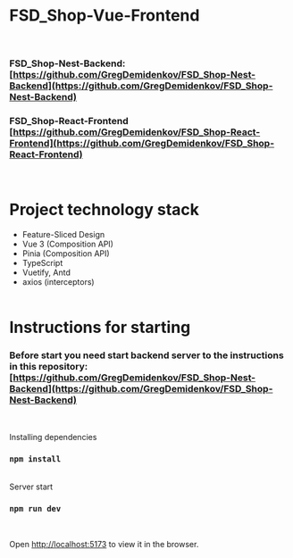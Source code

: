 # FSD_Shop-Vue-Frontend

<br/>

### FSD_Shop-Nest-Backend: [https://github.com/GregDemidenkov/FSD_Shop-Nest-Backend](https://github.com/GregDemidenkov/FSD_Shop-Nest-Backend)

### FSD_Shop-React-Frontend [https://github.com/GregDemidenkov/FSD_Shop-React-Frontend](https://github.com/GregDemidenkov/FSD_Shop-React-Frontend)

<br/>

# Project technology stack

- Feature-Sliced Design
- Vue 3 (Composition API)
- Pinia (Composition API)
- TypeScript
- Vuetify, Antd
- axios (interceptors)
  <br/><br/>

# Instructions for starting

### Before start you need start backend server to the instructions in this repository: [https://github.com/GregDemidenkov/FSD_Shop-Nest-Backend](https://github.com/GregDemidenkov/FSD_Shop-Nest-Backend)

<br/>

Installing dependencies

### `npm install`

<br/>
Server start

### `npm run dev`

<br/>

Open [http://localhost:5173](http://localhost:5173) to view it in the browser.
<br/><br/>
